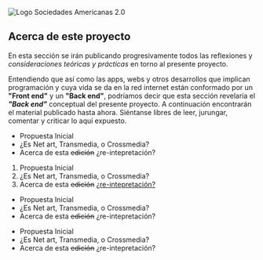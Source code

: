 ![Logo Sociedades Americanas 2.0]({{site.baseurl}}/https://www.sociedadesamericanas.gq/images/SA_logo_.png)

## Acerca de este proyecto

En esta sección se irán publicando progresivamente todos las reflexiones y _consideraciones teóricas y prácticas_ en torno al presente proyecto.  
  
  Entendiendo que así como las apps, webs y otros desarrollos que implican programación y cuya vida se da en la red internet están conformado por un **"Front end"** y un **"Back end"**, podríamos decir que esta sección revelaría el _**"Back end"**_ conceptual del presente proyecto. A continuación encontrarán el material publicado hasta ahora. Siéntanse libres de leer, jurungar, comentar y criticar lo aquí expuesto.
  
- Propuesta Inicial
- ¿Es Net art, Transmedia, o Crossmedia?
- Acerca de esta ~~edición~~ ¿re-intepretación?

1. Propuesta Inicial
1. ¿Es Net art, Transmedia, o Crossmedia?
1. Acerca de esta ~~edición~~ [¿re-intepretación?](https://www.sociedadesamericanas.gq "Web central")


* Propuesta Inicial
* ¿Es Net art, Transmedia, o Crossmedia?
* Acerca de esta ~~edición~~ ¿re-intepretación?

+ Propuesta Inicial
+ ¿Es Net art, Transmedia, o Crossmedia?
+ Acerca de esta ~~edición~~ ¿re-intepretación?
